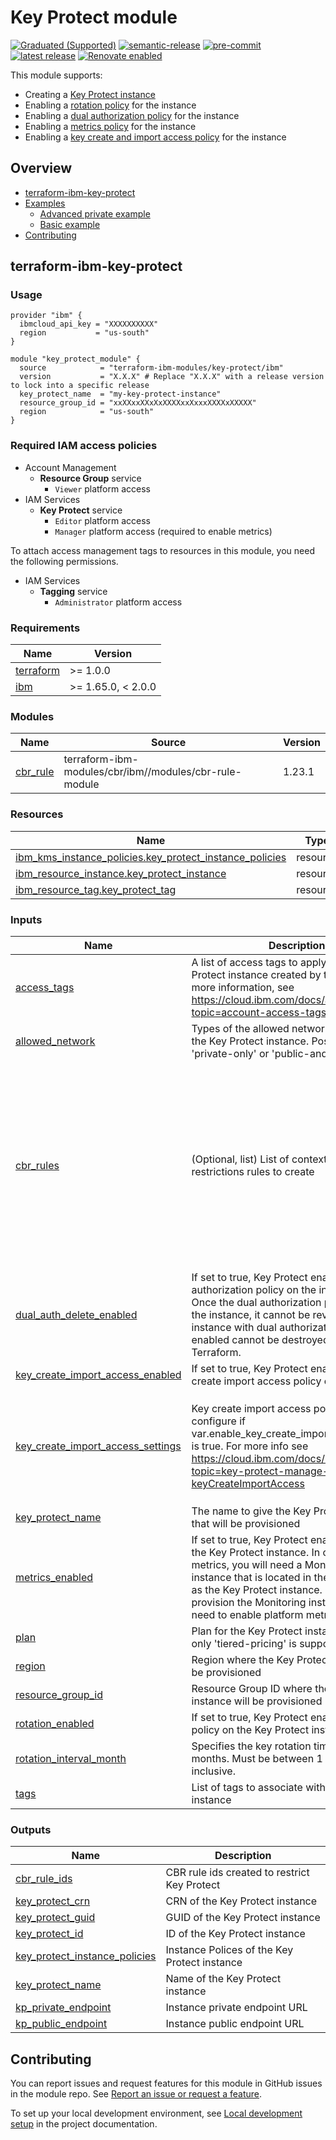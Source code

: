 # Key Protect module
[![Graduated (Supported)](https://img.shields.io/badge/Status-Graduated%20(Supported)-brightgreen)](https://terraform-ibm-modules.github.io/documentation/#/badge-status)
[![semantic-release](https://img.shields.io/badge/%20%20%F0%9F%93%A6%F0%9F%9A%80-semantic--release-e10079.svg)](https://github.com/semantic-release/semantic-release)
[![pre-commit](https://img.shields.io/badge/pre--commit-enabled-brightgreen?logo=pre-commit&logoColor=white)](https://github.com/pre-commit/pre-commit)
[![latest release](https://img.shields.io/github/v/release/terraform-ibm-modules/terraform-ibm-key-protect?logo=GitHub&sort=semver)](https://github.com/terraform-ibm-modules/terraform-ibm-key-protect/releases/latest)
[![Renovate enabled](https://img.shields.io/badge/renovate-enabled-brightgreen.svg)](https://renovatebot.com/)

This module supports:

- Creating a [Key Protect instance](https://cloud.ibm.com/docs/key-protect?topic=key-protect-about)
- Enabling a [rotation policy](https://cloud.ibm.com/docs/key-protect?topic=key-protect-set-rotation-policy) for the instance
- Enabling a [dual authorization policy](https://cloud.ibm.com/docs/key-protect?topic=key-protect-manage-dual-auth) for the instance
- Enabling a [metrics policy](https://cloud.ibm.com/docs/key-protect?topic=key-protect-manage-monitor-metrics) for the instance
- Enabling a [key create and import access policy](https://cloud.ibm.com/docs/key-protect?topic=key-protect-manage-keyCreateImportAccess) for the instance

<!-- Below content is automatically populated via pre-commit hook -->
<!-- BEGIN OVERVIEW HOOK -->
## Overview
* [terraform-ibm-key-protect](#terraform-ibm-key-protect)
* [Examples](./examples)
    * [Advanced private example](./examples/advanced)
    * [Basic example](./examples/basic)
* [Contributing](#contributing)
<!-- END OVERVIEW HOOK -->

## terraform-ibm-key-protect

### Usage

```hcl
provider "ibm" {
  ibmcloud_api_key = "XXXXXXXXXX"
  region           = "us-south"
}

module "key_protect_module" {
  source            = "terraform-ibm-modules/key-protect/ibm"
  version           = "X.X.X" # Replace "X.X.X" with a release version to lock into a specific release
  key_protect_name  = "my-key-protect-instance"
  resource_group_id = "xxXXxxXXxXxXXXXxxXxxxXXXXxXXXXX"
  region            = "us-south"
}
```
### Required IAM access policies

- Account Management
    - **Resource Group** service
        - `Viewer` platform access
- IAM Services
    - **Key Protect** service
        - `Editor` platform access
        - `Manager` platform access (required to enable metrics)

To attach access management tags to resources in this module, you need the following permissions.

- IAM Services
    - **Tagging** service
        - `Administrator` platform access

<!-- BEGINNING OF PRE-COMMIT-TERRAFORM DOCS HOOK -->
### Requirements

| Name | Version |
|------|---------|
| <a name="requirement_terraform"></a> [terraform](#requirement\_terraform) | >= 1.0.0 |
| <a name="requirement_ibm"></a> [ibm](#requirement\_ibm) | >= 1.65.0, < 2.0.0 |

### Modules

| Name | Source | Version |
|------|--------|---------|
| <a name="module_cbr_rule"></a> [cbr\_rule](#module\_cbr\_rule) | terraform-ibm-modules/cbr/ibm//modules/cbr-rule-module | 1.23.1 |

### Resources

| Name | Type |
|------|------|
| [ibm_kms_instance_policies.key_protect_instance_policies](https://registry.terraform.io/providers/IBM-Cloud/ibm/latest/docs/resources/kms_instance_policies) | resource |
| [ibm_resource_instance.key_protect_instance](https://registry.terraform.io/providers/IBM-Cloud/ibm/latest/docs/resources/resource_instance) | resource |
| [ibm_resource_tag.key_protect_tag](https://registry.terraform.io/providers/IBM-Cloud/ibm/latest/docs/resources/resource_tag) | resource |

### Inputs

| Name | Description | Type | Default | Required |
|------|-------------|------|---------|:--------:|
| <a name="input_access_tags"></a> [access\_tags](#input\_access\_tags) | A list of access tags to apply to the Key Protect instance created by the module. For more information, see https://cloud.ibm.com/docs/account?topic=account-access-tags-tutorial. | `list(string)` | `[]` | no |
| <a name="input_allowed_network"></a> [allowed\_network](#input\_allowed\_network) | Types of the allowed networks to be set for the Key Protect instance. Possible values are 'private-only' or 'public-and-private' | `string` | `"public-and-private"` | no |
| <a name="input_cbr_rules"></a> [cbr\_rules](#input\_cbr\_rules) | (Optional, list) List of context-based restrictions rules to create | <pre>list(object({<br>    description = string<br>    account_id  = string<br>    rule_contexts = list(object({<br>      attributes = optional(list(object({<br>        name  = string<br>        value = string<br>    }))) }))<br>    enforcement_mode = string<br>    operations = optional(list(object({<br>      api_types = list(object({<br>        api_type_id = string<br>      }))<br>    })))<br>  }))</pre> | `[]` | no |
| <a name="input_dual_auth_delete_enabled"></a> [dual\_auth\_delete\_enabled](#input\_dual\_auth\_delete\_enabled) | If set to true, Key Protect enables a dual authorization policy on the instance. Note: Once the dual authorization policy is set on the instance, it cannot be reverted. An instance with dual authorization policy enabled cannot be destroyed using Terraform. | `bool` | `false` | no |
| <a name="input_key_create_import_access_enabled"></a> [key\_create\_import\_access\_enabled](#input\_key\_create\_import\_access\_enabled) | If set to true, Key Protect enables a key create import access policy on the instance | `bool` | `true` | no |
| <a name="input_key_create_import_access_settings"></a> [key\_create\_import\_access\_settings](#input\_key\_create\_import\_access\_settings) | Key create import access policy settings to configure if var.enable\_key\_create\_import\_access\_policy is true. For more info see https://cloud.ibm.com/docs/key-protect?topic=key-protect-manage-keyCreateImportAccess | <pre>object({<br>    create_root_key     = optional(bool, true)<br>    create_standard_key = optional(bool, true)<br>    import_root_key     = optional(bool, true)<br>    import_standard_key = optional(bool, true)<br>    enforce_token       = optional(bool, false)<br>  })</pre> | `{}` | no |
| <a name="input_key_protect_name"></a> [key\_protect\_name](#input\_key\_protect\_name) | The name to give the Key Protect instance that will be provisioned | `string` | n/a | yes |
| <a name="input_metrics_enabled"></a> [metrics\_enabled](#input\_metrics\_enabled) | If set to true, Key Protect enables metrics on the Key Protect instance. In order to view metrics, you will need a Monitoring (Sysdig) instance that is located in the same region as the Key Protect instance. Once you provision the Monitoring instance, you will need to enable platform metrics. | `bool` | `true` | no |
| <a name="input_plan"></a> [plan](#input\_plan) | Plan for the Key Protect instance. Currently only 'tiered-pricing' is supported | `string` | `"tiered-pricing"` | no |
| <a name="input_region"></a> [region](#input\_region) | Region where the Key Protect instance will be provisioned | `string` | n/a | yes |
| <a name="input_resource_group_id"></a> [resource\_group\_id](#input\_resource\_group\_id) | Resource Group ID where the Key Protect instance will be provisioned | `string` | n/a | yes |
| <a name="input_rotation_enabled"></a> [rotation\_enabled](#input\_rotation\_enabled) | If set to true, Key Protect enables a rotation policy on the Key Protect instance. | `bool` | `true` | no |
| <a name="input_rotation_interval_month"></a> [rotation\_interval\_month](#input\_rotation\_interval\_month) | Specifies the key rotation time interval in months. Must be between 1 and 12 inclusive. | `number` | `1` | no |
| <a name="input_tags"></a> [tags](#input\_tags) | List of tags to associate with the Key Protect instance | `list(string)` | `[]` | no |

### Outputs

| Name | Description |
|------|-------------|
| <a name="output_cbr_rule_ids"></a> [cbr\_rule\_ids](#output\_cbr\_rule\_ids) | CBR rule ids created to restrict Key Protect |
| <a name="output_key_protect_crn"></a> [key\_protect\_crn](#output\_key\_protect\_crn) | CRN of the Key Protect instance |
| <a name="output_key_protect_guid"></a> [key\_protect\_guid](#output\_key\_protect\_guid) | GUID of the Key Protect instance |
| <a name="output_key_protect_id"></a> [key\_protect\_id](#output\_key\_protect\_id) | ID of the Key Protect instance |
| <a name="output_key_protect_instance_policies"></a> [key\_protect\_instance\_policies](#output\_key\_protect\_instance\_policies) | Instance Polices of the Key Protect instance |
| <a name="output_key_protect_name"></a> [key\_protect\_name](#output\_key\_protect\_name) | Name of the Key Protect instance |
| <a name="output_kp_private_endpoint"></a> [kp\_private\_endpoint](#output\_kp\_private\_endpoint) | Instance private endpoint URL |
| <a name="output_kp_public_endpoint"></a> [kp\_public\_endpoint](#output\_kp\_public\_endpoint) | Instance public endpoint URL |
<!-- END OF PRE-COMMIT-TERRAFORM DOCS HOOK -->
<!-- BEGIN CONTRIBUTING HOOK -->

<!-- Leave this section as is so that your module has a link to local development environment set up steps for contributors to follow -->
## Contributing

You can report issues and request features for this module in GitHub issues in the module repo. See [Report an issue or request a feature](https://github.com/terraform-ibm-modules/.github/blob/main/.github/SUPPORT.md).

To set up your local development environment, see [Local development setup](https://terraform-ibm-modules.github.io/documentation/#/local-dev-setup) in the project documentation.
<!-- Source for this readme file: https://github.com/terraform-ibm-modules/common-dev-assets/tree/main/module-assets/ci/module-template-automation -->
<!-- END CONTRIBUTING HOOK -->
